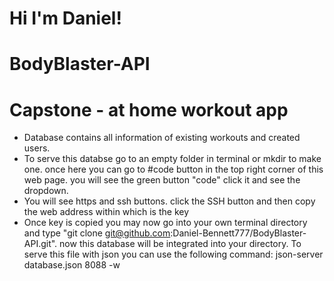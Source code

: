# Hi I'm Daniel!
# BodyBlaster-API
# Capstone - at home workout app
- Database contains all information of existing workouts and created users. 
- To serve this databse go to an empty folder in terminal or mkdir to make one. once here you can go to #code button in the top right corner of this
web page. you will see the green button "code" click it and see the dropdown.
- You will see https and ssh buttons. click the SSH button and then copy the 
web address within which is the key
- Once key is copied you may now go into your own terminal directory and type "git clone git@github.com:Daniel-Bennett777/BodyBlaster-API.git". now this database will be integrated into your directory.
  To serve this file with json you can use the following command: json-server database.json 8088 -w 
